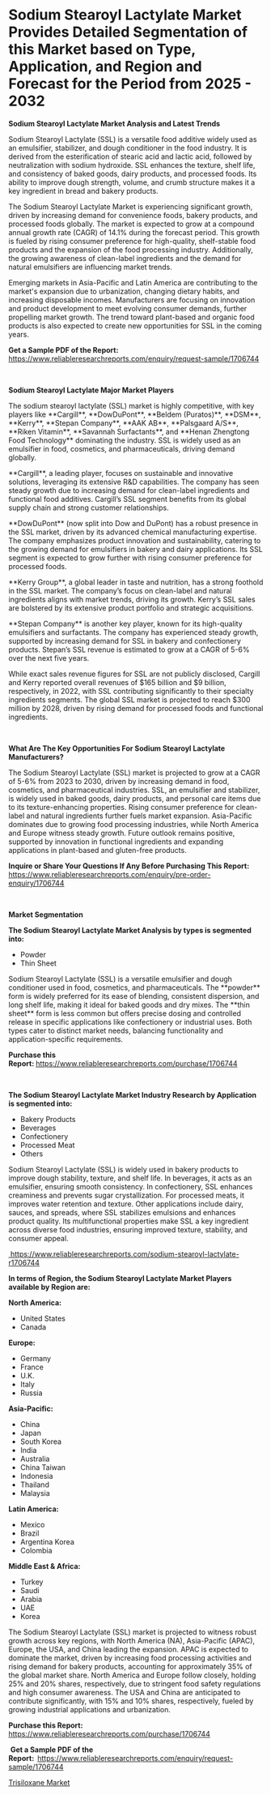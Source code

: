 <p><h1>Sodium Stearoyl Lactylate Market Provides Detailed Segmentation of this Market based on Type, Application, and Region and Forecast for the Period from 2025 - 2032</h1></p><p><strong>Sodium Stearoyl Lactylate Market Analysis and Latest Trends</strong></p>
<p><p>Sodium Stearoyl Lactylate (SSL) is a versatile food additive widely used as an emulsifier, stabilizer, and dough conditioner in the food industry. It is derived from the esterification of stearic acid and lactic acid, followed by neutralization with sodium hydroxide. SSL enhances the texture, shelf life, and consistency of baked goods, dairy products, and processed foods. Its ability to improve dough strength, volume, and crumb structure makes it a key ingredient in bread and bakery products.</p><p>The Sodium Stearoyl Lactylate Market is experiencing significant growth, driven by increasing demand for convenience foods, bakery products, and processed foods globally. The market is expected to grow at a compound annual growth rate (CAGR) of 14.1% during the forecast period. This growth is fueled by rising consumer preference for high-quality, shelf-stable food products and the expansion of the food processing industry. Additionally, the growing awareness of clean-label ingredients and the demand for natural emulsifiers are influencing market trends.</p><p>Emerging markets in Asia-Pacific and Latin America are contributing to the market's expansion due to urbanization, changing dietary habits, and increasing disposable incomes. Manufacturers are focusing on innovation and product development to meet evolving consumer demands, further propelling market growth. The trend toward plant-based and organic food products is also expected to create new opportunities for SSL in the coming years.</p></p>
<p><strong>Get a Sample PDF of the Report:&nbsp;</strong> <a href="https://www.reliableresearchreports.com/enquiry/request-sample/1706744?utm_campaign=2030&utm_medium=2&utm_source=Github&utm_content=ia&utm_term=25012025&utm_id=sodium-stearoyl-lactylate">https://www.reliableresearchreports.com/enquiry/request-sample/1706744</a></p>
<p>&nbsp;</p>
<p><strong>Sodium Stearoyl Lactylate Major Market Players</strong></p>
<p><p>The sodium stearoyl lactylate (SSL) market is highly competitive, with key players like **Cargill**, **DowDuPont**, **Beldem (Puratos)**, **DSM**, **Kerry**, **Stepan Company**, **AAK AB**, **Palsgaard A/S**, **Riken Vitamin**, **Savannah Surfactants**, and **Henan Zhengtong Food Technology** dominating the industry. SSL is widely used as an emulsifier in food, cosmetics, and pharmaceuticals, driving demand globally.</p><p>**Cargill**, a leading player, focuses on sustainable and innovative solutions, leveraging its extensive R&D capabilities. The company has seen steady growth due to increasing demand for clean-label ingredients and functional food additives. Cargill’s SSL segment benefits from its global supply chain and strong customer relationships.</p><p>**DowDuPont** (now split into Dow and DuPont) has a robust presence in the SSL market, driven by its advanced chemical manufacturing expertise. The company emphasizes product innovation and sustainability, catering to the growing demand for emulsifiers in bakery and dairy applications. Its SSL segment is expected to grow further with rising consumer preference for processed foods.</p><p>**Kerry Group**, a global leader in taste and nutrition, has a strong foothold in the SSL market. The company’s focus on clean-label and natural ingredients aligns with market trends, driving its growth. Kerry’s SSL sales are bolstered by its extensive product portfolio and strategic acquisitions.</p><p>**Stepan Company** is another key player, known for its high-quality emulsifiers and surfactants. The company has experienced steady growth, supported by increasing demand for SSL in bakery and confectionery products. Stepan’s SSL revenue is estimated to grow at a CAGR of 5-6% over the next five years.</p><p>While exact sales revenue figures for SSL are not publicly disclosed, Cargill and Kerry reported overall revenues of $165 billion and $9 billion, respectively, in 2022, with SSL contributing significantly to their specialty ingredients segments. The global SSL market is projected to reach $300 million by 2028, driven by rising demand for processed foods and functional ingredients.</p></p>
<p>&nbsp;</p>
<p><strong>What Are The Key Opportunities For Sodium Stearoyl Lactylate Manufacturers?</strong></p>
<p><p>The Sodium Stearoyl Lactylate (SSL) market is projected to grow at a CAGR of 5-6% from 2023 to 2030, driven by increasing demand in food, cosmetics, and pharmaceutical industries. SSL, an emulsifier and stabilizer, is widely used in baked goods, dairy products, and personal care items due to its texture-enhancing properties. Rising consumer preference for clean-label and natural ingredients further fuels market expansion. Asia-Pacific dominates due to growing food processing industries, while North America and Europe witness steady growth. Future outlook remains positive, supported by innovation in functional ingredients and expanding applications in plant-based and gluten-free products.</p></p>
<p><strong>Inquire or Share Your Questions If Any Before Purchasing This Report:</strong> <a href="https://www.reliableresearchreports.com/enquiry/pre-order-enquiry/1706744?utm_campaign=2030&utm_medium=2&utm_source=Github&utm_content=ia&utm_term=25012025&utm_id=sodium-stearoyl-lactylate">https://www.reliableresearchreports.com/enquiry/pre-order-enquiry/1706744</a></p>
<p>&nbsp;</p>
<p><strong>Market Segmentation</strong></p>
<p><strong>The Sodium Stearoyl Lactylate Market Analysis by types is segmented into:</strong></p>
<p><ul><li>Powder</li><li>Thin Sheet</li></ul></p>
<p><p>Sodium Stearoyl Lactylate (SSL) is a versatile emulsifier and dough conditioner used in food, cosmetics, and pharmaceuticals. The **powder** form is widely preferred for its ease of blending, consistent dispersion, and long shelf life, making it ideal for baked goods and dry mixes. The **thin sheet** form is less common but offers precise dosing and controlled release in specific applications like confectionery or industrial uses. Both types cater to distinct market needs, balancing functionality and application-specific requirements.</p></p>
<p><strong>Purchase this Report:&nbsp;</strong><a href="https://www.reliableresearchreports.com/purchase/1706744?utm_campaign=2030&utm_medium=2&utm_source=Github&utm_content=ia&utm_term=25012025&utm_id=sodium-stearoyl-lactylate">https://www.reliableresearchreports.com/purchase/1706744</a></p>
<p>&nbsp;</p>
<p><strong>The Sodium Stearoyl Lactylate Market Industry Research by Application is segmented into:</strong></p>
<p><ul><li>Bakery Products</li><li>Beverages</li><li>Confectionery</li><li>Processed Meat</li><li>Others</li></ul></p>
<p><p>Sodium Stearoyl Lactylate (SSL) is widely used in bakery products to improve dough stability, texture, and shelf life. In beverages, it acts as an emulsifier, ensuring smooth consistency. In confectionery, SSL enhances creaminess and prevents sugar crystallization. For processed meats, it improves water retention and texture. Other applications include dairy, sauces, and spreads, where SSL stabilizes emulsions and enhances product quality. Its multifunctional properties make SSL a key ingredient across diverse food industries, ensuring improved texture, stability, and consumer appeal.</p></p>
<p><a href="https://www.reliableresearchreports.com/sodium-stearoyl-lactylate-r1706744?utm_campaign=2030&utm_medium=2&utm_source=Github&utm_content=ia&utm_term=25012025&utm_id=sodium-stearoyl-lactylate">&nbsp;https://www.reliableresearchreports.com/sodium-stearoyl-lactylate-r1706744</a></p>
<p><strong>In terms of Region, the Sodium Stearoyl Lactylate Market Players available by Region are:</strong></p>
<p>
    <p> <strong> North America: </strong>
        <ul>
            <li>United States</li>
            <li>Canada</li>
        </ul>
        </p> 
    <p> <strong> Europe: </strong>
        <ul>
            <li>Germany</li>
            <li>France</li>
            <li>U.K.</li>
            <li>Italy</li>
            <li>Russia</li>
        </ul>
        </p> 
    <p> <strong> Asia-Pacific: </strong>
        <ul>
            <li>China</li>
            <li>Japan</li>
            <li>South Korea</li>
            <li>India</li>
            <li>Australia</li>
            <li>China Taiwan</li>
            <li>Indonesia</li>
            <li>Thailand</li>
            <li>Malaysia</li>
        </ul>
        </p> 
    <p> <strong> Latin America: </strong>
        <ul>
            <li>Mexico</li>
            <li>Brazil</li>
            <li>Argentina Korea</li>
            <li>Colombia</li>
        </ul>
        </p> 
    <p> <strong> Middle East & Africa: </strong>
        <ul>
            <li>Turkey</li>
            <li>Saudi</li>
            <li>Arabia</li>
            <li>UAE</li>
            <li>Korea</li>
        </ul>
    </p>
    </p>
<p><p>The Sodium Stearoyl Lactylate (SSL) market is projected to witness robust growth across key regions, with North America (NA), Asia-Pacific (APAC), Europe, the USA, and China leading the expansion. APAC is expected to dominate the market, driven by increasing food processing activities and rising demand for bakery products, accounting for approximately 35% of the global market share. North America and Europe follow closely, holding 25% and 20% shares, respectively, due to stringent food safety regulations and high consumer awareness. The USA and China are anticipated to contribute significantly, with 15% and 10% shares, respectively, fueled by growing industrial applications and urbanization.</p></p>
<p><strong>Purchase this Report: </strong><a href="https://www.reliableresearchreports.com/purchase/1706744?utm_campaign=2030&utm_medium=2&utm_source=Github&utm_content=ia&utm_term=25012025&utm_id=sodium-stearoyl-lactylate">https://www.reliableresearchreports.com/purchase/1706744</a></p>
<p>&nbsp;<strong>Get a Sample PDF of the Report:&nbsp;&nbsp;</strong><a href="https://www.reliableresearchreports.com/enquiry/request-sample/1706744?utm_campaign=2030&utm_medium=2&utm_source=Github&utm_content=ia&utm_term=25012025&utm_id=sodium-stearoyl-lactylate">https://www.reliableresearchreports.com/enquiry/request-sample/1706744</a></p>
<p><strong></strong></p>
<p><p><a href="https://github.com/CliffMedina6/Market-Research-Report-List-7/blob/main/trisiloxane-market.md?utm_campaign=2030&utm_medium=2&utm_source=Github&utm_content=ia&utm_term=25012025&utm_id=sodium-stearoyl-lactylate">Trisiloxane Market</a></p></p>